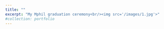 ```yaml
---
title: ""
excerpt: "My Mphil graduation ceremony<br/><img src='/images/1.jpg'>"
#collection: portfolio
---
```

